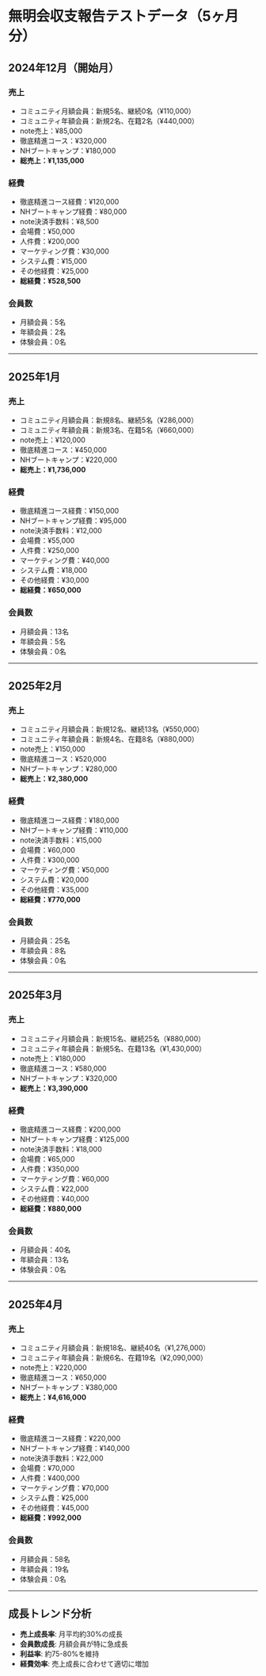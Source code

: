 # 無明会収支報告テストデータ（5ヶ月分）

## 2024年12月（開始月）
### 売上
- コミュニティ月額会員：新規5名、継続0名（¥110,000）
- コミュニティ年額会員：新規2名、在籍2名（¥440,000）
- note売上：¥85,000
- 徹底精進コース：¥320,000
- NHブートキャンプ：¥180,000
- **総売上：¥1,135,000**

### 経費
- 徹底精進コース経費：¥120,000
- NHブートキャンプ経費：¥80,000
- note決済手数料：¥8,500
- 会場費：¥50,000
- 人件費：¥200,000
- マーケティング費：¥30,000
- システム費：¥15,000
- その他経費：¥25,000
- **総経費：¥528,500**

### 会員数
- 月額会員：5名
- 年額会員：2名
- 体験会員：0名

---

## 2025年1月
### 売上
- コミュニティ月額会員：新規8名、継続5名（¥286,000）
- コミュニティ年額会員：新規3名、在籍5名（¥660,000）
- note売上：¥120,000
- 徹底精進コース：¥450,000
- NHブートキャンプ：¥220,000
- **総売上：¥1,736,000**

### 経費
- 徹底精進コース経費：¥150,000
- NHブートキャンプ経費：¥95,000
- note決済手数料：¥12,000
- 会場費：¥55,000
- 人件費：¥250,000
- マーケティング費：¥40,000
- システム費：¥18,000
- その他経費：¥30,000
- **総経費：¥650,000**

### 会員数
- 月額会員：13名
- 年額会員：5名
- 体験会員：0名

---

## 2025年2月
### 売上
- コミュニティ月額会員：新規12名、継続13名（¥550,000）
- コミュニティ年額会員：新規4名、在籍8名（¥880,000）
- note売上：¥150,000
- 徹底精進コース：¥520,000
- NHブートキャンプ：¥280,000
- **総売上：¥2,380,000**

### 経費
- 徹底精進コース経費：¥180,000
- NHブートキャンプ経費：¥110,000
- note決済手数料：¥15,000
- 会場費：¥60,000
- 人件費：¥300,000
- マーケティング費：¥50,000
- システム費：¥20,000
- その他経費：¥35,000
- **総経費：¥770,000**

### 会員数
- 月額会員：25名
- 年額会員：8名
- 体験会員：0名

---

## 2025年3月
### 売上
- コミュニティ月額会員：新規15名、継続25名（¥880,000）
- コミュニティ年額会員：新規5名、在籍13名（¥1,430,000）
- note売上：¥180,000
- 徹底精進コース：¥580,000
- NHブートキャンプ：¥320,000
- **総売上：¥3,390,000**

### 経費
- 徹底精進コース経費：¥200,000
- NHブートキャンプ経費：¥125,000
- note決済手数料：¥18,000
- 会場費：¥65,000
- 人件費：¥350,000
- マーケティング費：¥60,000
- システム費：¥22,000
- その他経費：¥40,000
- **総経費：¥880,000**

### 会員数
- 月額会員：40名
- 年額会員：13名
- 体験会員：0名

---

## 2025年4月
### 売上
- コミュニティ月額会員：新規18名、継続40名（¥1,276,000）
- コミュニティ年額会員：新規6名、在籍19名（¥2,090,000）
- note売上：¥220,000
- 徹底精進コース：¥650,000
- NHブートキャンプ：¥380,000
- **総売上：¥4,616,000**

### 経費
- 徹底精進コース経費：¥220,000
- NHブートキャンプ経費：¥140,000
- note決済手数料：¥22,000
- 会場費：¥70,000
- 人件費：¥400,000
- マーケティング費：¥70,000
- システム費：¥25,000
- その他経費：¥45,000
- **総経費：¥992,000**

### 会員数
- 月額会員：58名
- 年額会員：19名
- 体験会員：0名

---

## 成長トレンド分析
- **売上成長率**: 月平均約30%の成長
- **会員数成長**: 月額会員が特に急成長
- **利益率**: 約75-80%を維持
- **経費効率**: 売上成長に合わせて適切に増加
